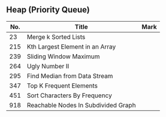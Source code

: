 ## Heap (Priority Queue)
| No.  | Title                                                       | Mark |
|------|-------------------------------------------------------------|------|
| 23 | Merge k Sorted Lists | |
| 215 | Kth Largest Element in an Array | |
| 239 | Sliding Window Maximum | |
| 264 | Ugly Number II | |
| 295 | Find Median from Data Stream | |
| 347 | Top K Frequent Elements | |
| 451 | Sort Characters By Frequency | |
| 918 | Reachable Nodes In Subdivided Graph | |

